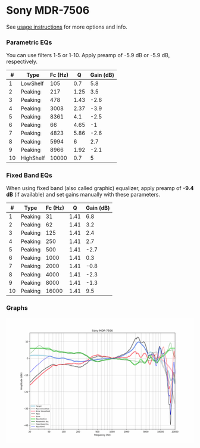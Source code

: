 # Sony MDR-7506
See [usage instructions](https://github.com/jaakkopasanen/AutoEq#usage) for more options and info.

### Parametric EQs
You can use filters 1-5 or 1-10. Apply preamp of -5.9 dB or -5.9 dB, respectively.

|   # | Type      |   Fc (Hz) |    Q |   Gain (dB) |
|-----|-----------|-----------|------|-------------|
|   1 | LowShelf  |       105 | 0.7  |         5.8 |
|   2 | Peaking   |       217 | 1.25 |         3.5 |
|   3 | Peaking   |       478 | 1.43 |        -2.6 |
|   4 | Peaking   |      3008 | 2.37 |        -3.9 |
|   5 | Peaking   |      8361 | 4.1  |        -2.5 |
|   6 | Peaking   |        66 | 4.65 |        -1   |
|   7 | Peaking   |      4823 | 5.86 |        -2.6 |
|   8 | Peaking   |      5994 | 6    |         2.7 |
|   9 | Peaking   |      8966 | 1.92 |        -2.1 |
|  10 | HighShelf |     10000 | 0.7  |         5   |

### Fixed Band EQs
When using fixed band (also called graphic) equalizer, apply preamp of **-9.4 dB** (if available) and set gains manually with these parameters.

|   # | Type    |   Fc (Hz) |    Q |   Gain (dB) |
|-----|---------|-----------|------|-------------|
|   1 | Peaking |        31 | 1.41 |         6.8 |
|   2 | Peaking |        62 | 1.41 |         3.2 |
|   3 | Peaking |       125 | 1.41 |         2.4 |
|   4 | Peaking |       250 | 1.41 |         2.7 |
|   5 | Peaking |       500 | 1.41 |        -2.7 |
|   6 | Peaking |      1000 | 1.41 |         0.3 |
|   7 | Peaking |      2000 | 1.41 |        -0.8 |
|   8 | Peaking |      4000 | 1.41 |        -2.3 |
|   9 | Peaking |      8000 | 1.41 |        -1.3 |
|  10 | Peaking |     16000 | 1.41 |         9.5 |

### Graphs
![](./Sony%20MDR-7506.png)
